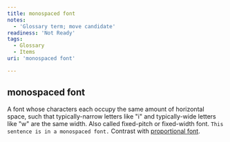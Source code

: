 ```yaml
---
title: monospaced font
notes:
  - 'Glossary term; move candidate'
readiness: 'Not Ready'
tags:
  - Glossary
  - Items
uri: 'monospaced font'

---
```

## <span>monospaced font</span>

A font whose characters each occupy the same amount of horizontal space, such that typically-narrow letters like "i" and typically-wide letters like "w" are the same width. Also called fixed-pitch or fixed-width font. `This sentence is in a monospaced font.` Contrast with [proportional font](/proportional_font).

